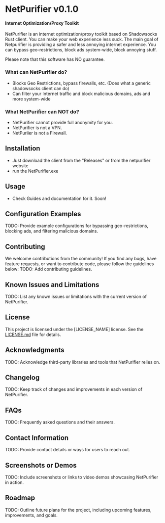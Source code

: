 # NetPurifier v0.1.0
#### Internet Optimization/Proxy Toolkit

NetPurifier is an internet optimization/proxy toolkit based on Shadowsocks Rust client. You can make your web experience less suck. The main goal of Netpurifier is providing a safer and less annoying internet experience. You can bypass geo-restrictions, block ads system-wide, block annoying stuff.

Please note that this software has NO guarantee.

### What can NetPurifier do?
- Blocks Geo Restrictions, bypass firewalls, etc. (Does what a generic shadowsocks client can do)
- Can filter your Internet traffic and block malicious domains, ads and more system-wide

### What NetPurifier can NOT do?
- NetPurifier cannot provide full anonymity for you.
- NetPurifier is not a VPN.
- NetPuriier is not a Firewall.

## Installation
 - Just download the client from the "Releases" or from the netpurifier website
 - run the NetPurifier.exe

## Usage
- Check Guides and documentation for it. Soon!

## Configuration Examples
TODO: Provide example configurations for bypassing geo-restrictions, blocking ads, and filtering malicious domains.

## Contributing
We welcome contributions from the community! If you find any bugs, have feature requests, or want to contribute code, please follow the guidelines below:
TODO: Add contributing guidelines.

## Known Issues and Limitations
TODO: List any known issues or limitations with the current version of NetPurifier.

## License
This project is licensed under the [LICENSE_NAME] license. See the [LICENSE.md](LICENSE.md) file for details.

## Acknowledgments
TODO: Acknowledge third-party libraries and tools that NetPurifier relies on.

## Changelog
TODO: Keep track of changes and improvements in each version of NetPurifier.

## FAQs
TODO: Frequently asked questions and their answers.

## Contact Information
TODO: Provide contact details or ways for users to reach out.

## Screenshots or Demos
TODO: Include screenshots or links to video demos showcasing NetPurifier in action.

## Roadmap
TODO: Outline future plans for the project, including upcoming features, improvements, and goals.

